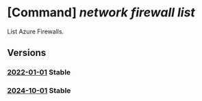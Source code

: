 # [Command] _network firewall list_

List Azure Firewalls.

## Versions

### [2022-01-01](/Resources/mgmt-plane/L3N1YnNjcmlwdGlvbnMve30vcHJvdmlkZXJzL21pY3Jvc29mdC5uZXR3b3JrL2F6dXJlZmlyZXdhbGxz/2022-01-01.xml) **Stable**

<!-- mgmt-plane /subscriptions/{}/providers/microsoft.network/azurefirewalls 2022-01-01 -->
<!-- mgmt-plane /subscriptions/{}/resourcegroups/{}/providers/microsoft.network/azurefirewalls 2022-01-01 -->

### [2024-10-01](/Resources/mgmt-plane/L3N1YnNjcmlwdGlvbnMve30vcHJvdmlkZXJzL21pY3Jvc29mdC5uZXR3b3JrL2F6dXJlZmlyZXdhbGxz/2024-10-01.xml) **Stable**

<!-- mgmt-plane /subscriptions/{}/providers/microsoft.network/azurefirewalls 2024-10-01 -->
<!-- mgmt-plane /subscriptions/{}/resourcegroups/{}/providers/microsoft.network/azurefirewalls 2024-10-01 -->
